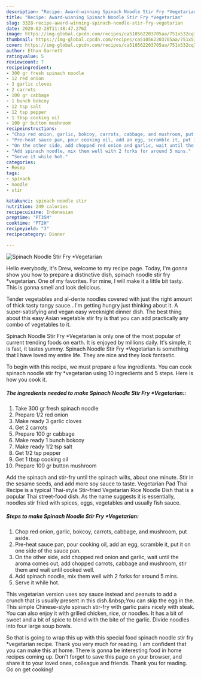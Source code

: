 ```yaml
---
description: "Recipe: Award-winning Spinach Noodle Stir Fry *Vegetarian"
title: "Recipe: Award-winning Spinach Noodle Stir Fry *Vegetarian"
slug: 3328-recipe-award-winning-spinach-noodle-stir-fry-vegetarian
date: 2020-02-28T11:48:47.276Z
image: https://img-global.cpcdn.com/recipes/ca510562203705aa/751x532cq70/spinach-noodle-stir-fry-vegetarian-recipe-main-photo.jpg
thumbnail: https://img-global.cpcdn.com/recipes/ca510562203705aa/751x532cq70/spinach-noodle-stir-fry-vegetarian-recipe-main-photo.jpg
cover: https://img-global.cpcdn.com/recipes/ca510562203705aa/751x532cq70/spinach-noodle-stir-fry-vegetarian-recipe-main-photo.jpg
author: Ethan Garrett
ratingvalue: 5
reviewcount: 7
recipeingredient:
- 300 gr fresh spinach noodle
- 12 red onion
- 3 garlic cloves
- 2 carrots
- 100 gr cabbage
- 1 bunch bokcoy
- 12 tsp salt
- 12 tsp pepper
- 1 tbsp cooking oil
- 100 gr button mushroom
recipeinstructions:
- "Chop red onion, garlic, bokcoy, carrots, cabbage, and mushroom, put aside."
- "Pre-heat sauce pan, pour cooking oil, add an egg, scramble it, put it on one side of the sauce pan."
- "On the other side, add chopped red onion and garlic, wait until the aroma comes out, add chopped carrots, cabbage and mushroom, stir them and wait until cooked well."
- "Add spinach noodle, mix them well with 2 forks for around 5 mins."
- "Serve it while hot."
categories:
- Resep
tags:
- spinach
- noodle
- stir

katakunci: spinach noodle stir
nutrition: 249 calories
recipecuisine: Indonesian
preptime: "PT35M"
cooktime: "PT2H"
recipeyield: "3"
recipecategory: Dinner

---
```



![Spinach Noodle Stir Fry *Vegetarian](https://img-global.cpcdn.com/recipes/ca510562203705aa/751x532cq70/spinach-noodle-stir-fry-vegetarian-recipe-main-photo.jpg)

Hello everybody, it's Drew, welcome to my recipe page. Today, I'm gonna show you how to prepare a distinctive dish, spinach noodle stir fry *vegetarian. One of my favorites. For mine, I will make it a little bit tasty. This is gonna smell and look delicious.

Tender vegetables and al-dente noodles covered with just the right amount of thick tasty tangy sauce…I&#39;m getting hungry just thinking about it. A super-satisfying and vegan easy weeknight dinner dish. The best thing about this easy Asian vegetable stir fry is that you can add practically any combo of vegetables to it.

Spinach Noodle Stir Fry *Vegetarian is only one of the most popular of current trending foods on earth. It is enjoyed by millions daily. It's simple, it is fast, it tastes yummy. Spinach Noodle Stir Fry *Vegetarian is something that I have loved my entire life. They are nice and they look fantastic.


To begin with this recipe, we must prepare a few ingredients. You can cook spinach noodle stir fry *vegetarian using 10 ingredients and 5 steps. Here is how you cook it.

##### The ingredients needed to make Spinach Noodle Stir Fry *Vegetarian::

1. Take 300 gr fresh spinach noodle
1. Prepare 1/2 red onion
1. Make ready 3 garlic cloves
1. Get 2 carrots
1. Prepare 100 gr cabbage
1. Make ready 1 bunch bokcoy
1. Make ready 1/2 tsp salt
1. Get 1/2 tsp pepper
1. Get 1 tbsp cooking oil
1. Prepare 100 gr button mushroom


Add the spinach and stir-fry until the spinach wilts, about one minute. Stir in the sesame seeds, and add more soy sauce to taste. Vegetarian Pad Thai Recipe is a typical Thai-style Stir-fried Vegetarian Rice Noodle Dish that is a popular Thai street-food dish. As the name suggests it is essentially, noodles stir fried with spices, eggs, vegetables and usually fish sauce. 

##### Steps to make Spinach Noodle Stir Fry *Vegetarian:

1. Chop red onion, garlic, bokcoy, carrots, cabbage, and mushroom, put aside.
1. Pre-heat sauce pan, pour cooking oil, add an egg, scramble it, put it on one side of the sauce pan.
1. On the other side, add chopped red onion and garlic, wait until the aroma comes out, add chopped carrots, cabbage and mushroom, stir them and wait until cooked well.
1. Add spinach noodle, mix them well with 2 forks for around 5 mins.
1. Serve it while hot.


This vegetarian version uses soy sauce instead and peanuts to add a crunch that is usually present in this dish.&amp;nbsp;You can skip the egg in the. This simple Chinese-style spinach stir-fry with garlic pairs nicely with steak. You can also enjoy it with grilled chicken, rice, or noodles. It has a bit of sweet and a bit of spice to blend with the bite of the garlic. Divide noodles into four large soup bowls. 

So that is going to wrap this up with this special food spinach noodle stir fry *vegetarian recipe. Thank you very much for reading. I am confident that you can make this at home. There is gonna be interesting food in home recipes coming up. Don't forget to save this page on your browser, and share it to your loved ones, colleague and friends. Thank you for reading. Go on get cooking!
